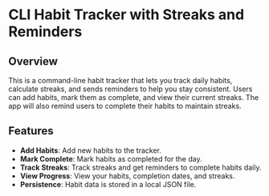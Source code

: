 # CLI Habit Tracker with Streaks and Reminders

## Overview
This is a command-line habit tracker that lets you track daily habits, calculate streaks, and sends reminders to help you stay consistent. Users can add habits, mark them as complete, and view their current streaks. The app will also remind users to complete their habits to maintain streaks.

## Features
- **Add Habits**: Add new habits to the tracker.
- **Mark Complete**: Mark habits as completed for the day.
- **Track Streaks**: Track streaks and get reminders to complete habits daily.
- **View Progress**: View your habits, completion dates, and streaks.
- **Persistence**: Habit data is stored in a local JSON file.
